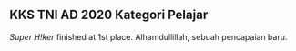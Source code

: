 ## KKS TNI AD 2020 Kategori Pelajar

*Super H!ker* finished at 1st place. Alhamdullillah, sebuah pencapaian baru.
